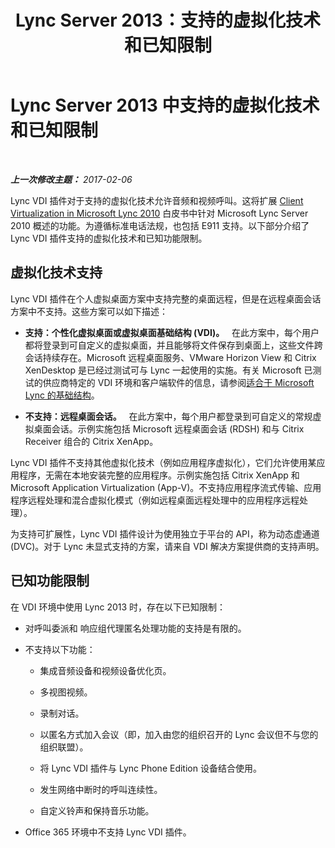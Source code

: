 ﻿---
title: Lync Server 2013：支持的虚拟化技术和已知限制
TOCTitle: 支持的虚拟化技术和已知限制
ms:assetid: 6d3d749d-e840-4c05-afae-d6e69e7616aa
ms:mtpsurl: https://technet.microsoft.com/zh-cn/library/JJ204982(v=OCS.15)
ms:contentKeyID: 49313171
ms.date: 02/07/2017
mtps_version: v=OCS.15
ms.translationtype: HT
---

# Lync Server 2013 中支持的虚拟化技术和已知限制

 

_**上一次修改主题：** 2017-02-06_

Lync VDI 插件对于支持的虚拟化技术允许音频和视频呼叫。这将扩展 [Client Virtualization in Microsoft Lync 2010](http://go.microsoft.com/fwlink/?linkid=330447) 白皮书中针对 Microsoft Lync Server 2010 概述的功能。为遵循标准电话法规，也包括 E911 支持。以下部分介绍了 Lync VDI 插件支持的虚拟化技术和已知功能限制。

## 虚拟化技术支持

Lync VDI 插件在个人虚拟桌面方案中支持完整的桌面远程，但是在远程桌面会话方案中不支持。这些方案可以如下描述：

  - **支持：个性化虚拟桌面或虚拟桌面基础结构 (VDI)。**   在此方案中，每个用户都将登录到可自定义的虚拟桌面，并且能够将文件保存到桌面上，这些文件跨会话持续存在。Microsoft 远程桌面服务、VMware Horizon View 和 Citrix XenDesktop 是已经过测试可与 Lync 一起使用的实施。有关 Microsoft 已测试的供应商特定的 VDI 环境和客户端软件的信息，请参阅[适合于 Microsoft Lync 的基础结构](http://go.microsoft.com/fwlink/?linkid=313435)。

  - **不支持：远程桌面会话。**   在此方案中，每个用户都登录到可自定义的常规虚拟桌面会话。示例实施包括 Microsoft 远程桌面会话 (RDSH) 和与 Citrix Receiver 组合的 Citrix XenApp。

Lync VDI 插件不支持其他虚拟化技术（例如应用程序虚拟化），它们允许使用某应用程序，无需在本地安装完整的应用程序。示例实施包括 Citrix XenApp 和Microsoft Application Virtualization (App-V)。不支持应用程序流式传输、应用程序远程处理和混合虚拟化模式（例如远程桌面远程处理中的应用程序远程处理）。

为支持可扩展性，Lync VDI 插件设计为使用独立于平台的 API，称为动态虚通道 (DVC)。对于 Lync 未显式支持的方案，请来自 VDI 解决方案提供商的支持声明。

## 已知功能限制

在 VDI 环境中使用 Lync 2013 时，存在以下已知限制：

  - 对呼叫委派和 响应组代理匿名处理功能的支持是有限的。

  - 不支持以下功能：
    
      - 集成音频设备和视频设备优化页。
    
      - 多视图视频。
    
      - 录制对话。
    
      - 以匿名方式加入会议（即，加入由您的组织召开的 Lync 会议但不与您的组织联盟）。
    
      - 将 Lync VDI 插件与 Lync Phone Edition 设备结合使用。
    
      - 发生网络中断时的呼叫连续性。
    
      - 自定义铃声和保持音乐功能。

  - Office 365 环境中不支持 Lync VDI 插件。

